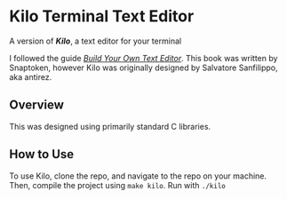 # Kilo Terminal Text Editor

A version of ***Kilo***, a text editor for your terminal

I followed the guide 
[*Build Your Own Text Editor*](https://viewsourcecode.org/snaptoken/kilo/index.html). 
This book was written by Snaptoken, however Kilo was originally designed by Salvatore Sanfilippo, aka antirez.

## Overview

This was designed using primarily standard C libraries.

## How to Use

To use Kilo, clone the repo, and navigate to the repo on your machine.
Then, compile the project using `make kilo`.
Run with `./kilo`
